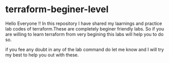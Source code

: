 # terraform-beginer-level

Hello Everyone !!
In this repository I have shared my laarnings and practice lab codes of terraform.These are completely beginer friendly labs. So if you are willing to learn terraform from very begining this labs will help you to do so.


if you fee any doubt in any of the lab command do let me know and I will try my best to help you out with these.
